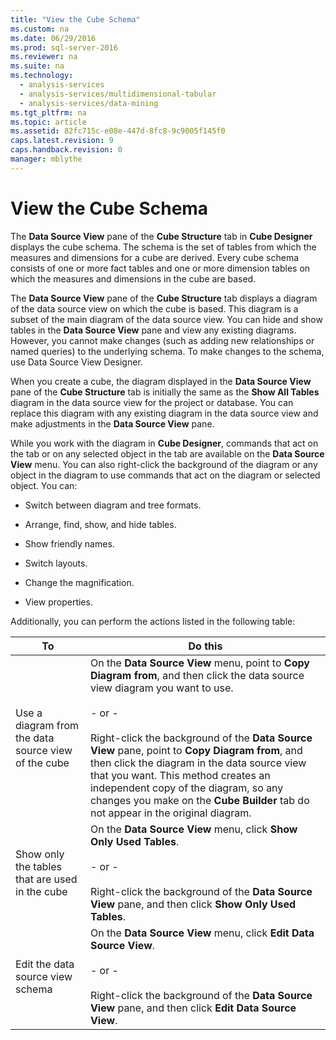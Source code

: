 ```yaml
---
title: "View the Cube Schema"
ms.custom: na
ms.date: 06/29/2016
ms.prod: sql-server-2016
ms.reviewer: na
ms.suite: na
ms.technology: 
  - analysis-services
  - analysis-services/multidimensional-tabular
  - analysis-services/data-mining
ms.tgt_pltfrm: na
ms.topic: article
ms.assetid: 82fc715c-e08e-447d-8fc8-9c9005f145f0
caps.latest.revision: 9
caps.handback.revision: 0
manager: mblythe
---
```

# View the Cube Schema
The **Data Source View** pane of the **Cube Structure** tab in **Cube Designer** displays the cube schema. The schema is the set of tables from which the measures and dimensions for a cube are derived. Every cube schema consists of one or more fact tables and one or more dimension tables on which the measures and dimensions in the cube are based.  
  
 The **Data Source View** pane of the **Cube Structure** tab displays a diagram of the data source view on which the cube is based. This diagram is a subset of the main diagram of the data source view. You can hide and show tables in the **Data Source View** pane and view any existing diagrams. However, you cannot make changes (such as adding new relationships or named queries) to the underlying schema. To make changes to the schema, use Data Source View Designer.  
  
 When you create a cube, the diagram displayed in the **Data Source View** pane of the **Cube Structure** tab is initially the same as the **Show All Tables** diagram in the data source view for the project or database. You can replace this diagram with any existing diagram in the data source view and make adjustments in the **Data Source View** pane.  
  
 While you work with the diagram in **Cube Designer**, commands that act on the tab or on any selected object in the tab are available on the **Data Source View** menu. You can also right-click the background of the diagram or any object in the diagram to use commands that act on the diagram or selected object. You can:  
  
-   Switch between diagram and tree formats.  
  
-   Arrange, find, show, and hide tables.  
  
-   Show friendly names.  
  
-   Switch layouts.  
  
-   Change the magnification.  
  
-   View properties.  
  
 Additionally, you can perform the actions listed in the following table:  
  
|To|Do this|  
|--------|-------------|  
|Use a diagram from the data source view of the cube|On the **Data Source View** menu, point to **Copy Diagram from**, and then click the data source view diagram you want to use.<br /><br /> - or -<br /><br /> Right-click the background of the **Data Source View** pane, point to **Copy Diagram from**, and then click the diagram in the data source view that you want. This method creates an independent copy of the diagram, so any changes you make on the **Cube Builder** tab do not appear in the original diagram.|  
|Show only the tables that are used in the cube|On the **Data Source View** menu, click **Show Only Used Tables**.<br /><br /> - or -<br /><br /> Right-click the background of the **Data Source View** pane, and then click **Show Only Used Tables**.|  
|Edit the data source view schema|On the **Data Source View** menu, click **Edit Data Source View**.<br /><br /> - or -<br /><br /> Right-click the background of the **Data Source View** pane, and then click **Edit Data Source View**.|